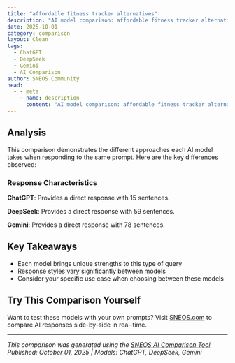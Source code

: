 ```yaml
---
title: "affordable fitness tracker alternatives"
description: "AI model comparison: affordable fitness tracker alternatives..."
date: 2025-10-01
category: comparison
layout: Clean
tags:
  - ChatGPT
  - DeepSeek
  - Gemini
  - AI Comparison
author: SNEOS Community
head:
  - - meta
    - name: description
      content: "AI model comparison: affordable fitness tracker alternatives..."
---
```


<ChatComparison
  title="affordable fitness tracker alternatives"
  prompt="affordable fitness tracker alternatives"
  :responses='{"ChatGPT": "Sure! Here are some affordable fitness tracker alternatives that offer good features without breaking the bank:\n\n1. **Xiaomi Mi Band 6 / Mi Band 7** \n - Price: Around $30-$50 \n - Features: Heart rate monitoring, SpO2 tracking, sleep tracking, step counting, 30\u002B workout modes, AMOLED display, waterproof.\n\n2. **Amazfit Band 5 / Band 7** \n - Price: Around $40-$60 \n - Features: Built-in Alexa, heart rate and SpO2 monitoring, sleep tracking, 11 sports modes, AMOLED screen, waterproof.\n\n3. **Letsfit Smartwatch (ID205L)** \n - Price: Around $30-$40 \n - Features: Heart rate monitor, sleep tracking, multiple sport modes, notifications, IP68 waterproof.\n\n4. **Honor Band 6** \n - Price: Around $40-$60 \n - Features: Large AMOLED display, heart rate and SpO2 monitoring, sleep analytics, 10 workout modes, waterproof.\n\n5. **Wyze Band** \n - Price: Around $30-$40 \n - Features: Heart rate, SpO2 monitoring, sleep tracking, notifications, Alexa built-in, waterproof.\n\n6. **Realme Band 2** \n - Price: Around $30 \n - Features: Heart rate monitoring, SpO2, 90\u002B sports modes, large color display, sleep monitoring.\n\nWhen choosing a fitness tracker, consider what features matter most to you: heart rate, sleep tracking, waterproofing, battery life, screen quality, or smartphone integration. These options offer great value for basic to moderate fitness tracking needs.", "DeepSeek": "Of course! The market for affordable fitness trackers is fantastic right now, offering great features without the premium price tag. You no longer have to sacrifice core functionality to stay on budget.\n\nHere\u2019s a breakdown of the best affordable fitness tracker alternatives, categorized by what you might be looking for.\n\n### Top All-Around Champions (The Best Bang for Your Buck)\n\nThese are the crowd-pleasers that balance price, features, and reliability perfectly.\n\n**1. Xiaomi Mi Band Series (Currently: Mi Band 8)**\n* **Price Range:** $40 - $60\n* **Why it\u0027s great:** The Mi Band is the undisputed king of value. The latest model features a bright, colorful AMOLED display, excellent battery life (up to 16 days), continuous heart rate and SpO2 monitoring, and over 150 sports modes. It does the core tracking (steps, sleep, heart rate) exceptionally well for a fraction of the cost of big brands.\n* **Best for:** Anyone who wants a reliable, full-featured tracker without any fuss.\n\n**2. Fitbit Inspire Series (Currently: Inspire 3)**\n* **Price Range:** $70 - $100 (often on sale)\n* **Why it\u0027s great:** Fitbit\u0027s app ecosystem is one of the best, with great sleep tracking, a user-friendly interface, and social challenges. The Inspire 3 has a color touchscreen, 10-day battery, and automatic exercise tracking. It\u0027s a trusted brand name at an accessible price.\n* **Best for:** Those who prioritize a great app experience and community features over raw hardware specs.\n\n### Best for Smartphone Integration\n\nThese trackers work seamlessly within their respective phone ecosystems.\n\n**1. Samsung Galaxy Fit3**\n* **Price Range:** $60 - $80\n* **Why it\u0027s great:** A sleek, aluminum-body tracker with a large 1.6-inch display. It integrates perfectly with Samsung Health and other Android phones, offering robust tracking for activity, sleep (with Snore Detection), and stress. The battery lasts over 13 days.\n* **Best for:** Samsung and Android users who want a stylish, large-screen tracker.\n\n**2. (Refurbished) Older Apple Watches (Series 3, SE 1st Gen)**\n* **Price Range:** $80 - $150 (refurbished)\n* **Why it\u0027s great:** While not a \u0022band,\u0022 a refurbished older Apple Watch offers incredible value. You get a full smartwatch with GPS, a large Retina display, and the best iOS integration possible. The fitness tracking is top-notch.\n* **Best for:** iPhone users who want a full smartwatch experience on a tight budget. *Check reputable sellers like Apple\u0027s own Refurbished store, Amazon Renewed, or Back Market.*\n\n### Best for Discreet, Simple Tracking\n\nFor those who want the data without a screen dominating their wrist.\n\n**1. Fitbit Luxe**\n* **Price Range:** $100 - $130 (look for sales)\n* **Why it\u0027s great:** It\u2019s the most stylish and discreet tracker Fitbit makes. With a slim, colorful design that looks like jewelry, it packs all the essential Fitbit features: stress management (EDA scan), heart rate, sleep tracking, and smartphone notifications.\n* **Best for:** Fashion-conscious users who want powerful tracking in a subtle package.\n\n**2. Moov Now**\n* **Price Range:** Discontinued, but can be found cheaply online.\n* **Why it\u0027s great:** A unique, screen-less tracker that focuses on **coaching**. It provides real-time audio feedback for running, swimming, and 7-minute workouts. It\u2019s a different, more focused approach to fitness.\n* **Best for:** Beginners or those who want guided, audio-based coaching during their workouts.\n\n---\n\n### Quick Comparison Table\n\n| Tracker | Price (Est.) | Key Features | Best For |\n| :--- | :--- | :--- | :--- |\n| **Xiaomi Mi Band 8** | $40-$60 | Amazing battery, great screen, 150\u002B modes | The budget-conscious power user |\n| **Fitbit Inspire 3** | $70-$100 | Excellent app, sleep tracking, community | Fitbit ecosystem lovers |\n| **Samsung Galaxy Fit3** | $60-$80 | Large screen, sleek design, Android integration | Samsung/Android users |\n| **Refurb Apple Watch** | $80-$150 | Full smartwatch, iOS integration, GPS | iPhone users wanting more |\n| **Fitbit Luxe** | $100-$130 | Stylish \u0026 discreet, stress tracking | Fashion and simplicity |\n\n---\n\n### Key Considerations Before You Buy\n\n1. **Smartphone Compatibility:** Always check if the tracker works well with your iPhone or Android device. Fitbit and Apple Watches lean towards iOS, while Xiaomi and Samsung are more Android-agnostic.\n2. **Battery Life:** Bands like the Mi Band last weeks, while smartwatches last days. Decide what charging routine you prefer.\n3. **The \u0022App\u0022 is Part of the Experience:** The data is only as good as the app that presents it. Fitbit and Garmin have renowned apps, while Xiaomi\u0027s may feel more cluttered to some.\n4. **GPS:** Most budget trackers have *connected GPS*, meaning they use your phone\u0027s GPS. For built-in GPS (to run without your phone), you typically need to spend more (e.g., Fitbit Charge series, Garmin vivosmart).\n5. **Look for Sales:** Black Friday, Prime Day, and holiday sales can make mid-range trackers like the Fitbit Charge or Garmin Vivosmart very affordable.\n\n**Final Verdict:**\n\n* For the **absolute best value and features**, the **Xiaomi Mi Band 8** is almost impossible to beat.\n* For the **best app and user experience**, the **Fitbit Inspire 3** is the way to go.\n* For **iPhone users wanting a full smartwatch**, a **refurbished Apple Watch SE** is a brilliant investment.", "Gemini": "Okay, let\u0027s explore some affordable fitness tracker alternatives! I\u0027ll break them down into different categories to give you a good range of options.\n\n**1. Simpler Fitness Trackers (Under $50)**\n\n* **Xiaomi Mi Band Series (e.g., Mi Band 7, Mi Band 8):** These are consistently praised for their bang-for-buck. They offer basic step tracking, heart rate monitoring, sleep tracking, and notification alerts. They often have a long battery life. The Mi Band 8 is the latest, but older versions are even more affordable. Availability may depend on your region.\n\n* **Amazfit Band Series (e.g., Amazfit Band 7):** Another strong contender in the budget arena. Similar features to the Mi Bands, often with slightly different styling and sometimes including SpO2 (blood oxygen) monitoring.\n\n* **Realme Band Series:** Realme is known for offering good value. Their fitness bands typically include step tracking, heart rate, sleep monitoring, and activity tracking modes.\n\n**Things to consider with these ultra-affordable options:**\n\n* **Accuracy:** Don\u0027t expect medical-grade accuracy. These are good for trends and relative comparisons, but not for precise measurements.\n* **GPS:** Many of the very cheapest options *lack* built-in GPS. They may rely on your phone\u0027s GPS when you\u0027re running or cycling with your phone.\n* **App Quality:** The companion app experience can vary. Read reviews to see what users say about the app\u0027s usability, data presentation, and stability.\n* **Durability:** Water resistance is common, but be mindful of the depth rating and avoid extreme conditions.\n* **Features:** Focus on the features that you need the most (e.g. step tracking, heart rate monitoring)\n\n**2. Basic Smartwatches (Slightly more features and a larger screen, $50-$100):**\n\n* **Amazfit Bip Series (e.g., Amazfit Bip U, Bip 3):** These offer a smartwatch-like experience with a larger color screen, good battery life, and features like heart rate, sleep, and activity tracking. Often include GPS.\n\n* **Realme Watch Series:** Similar to Amazfit Bip, offering larger screens and more smartwatch features compared to basic bands.\n\n* **Fitbit Inspire Series (often found on sale):** While generally more expensive, older Fitbit Inspire models can sometimes be found at discounted prices. These provide basic activity tracking, sleep monitoring, and a user-friendly app experience.\n\n**Considerations for these:**\n\n* **Notification Handling:** They\u0027ll usually display notifications, but interacting with them might be limited (e.g., you can\u0027t reply to texts).\n* **App Ecosystem:** The app selection is usually limited compared to full-fledged smartwatches like Apple Watch or Wear OS devices.\n* **Style:** These often have a more basic design.\n\n**3. Smartphones as Fitness Trackers:**\n\n* **Built-in Apps:** Both iOS (Apple Health) and Android (Google Fit) have built-in fitness tracking capabilities. They use your phone\u0027s sensors to track steps, and can integrate with other apps.\n* **Dedicated Fitness Apps:**\n * **Strava:** Popular for runners and cyclists.\n * **Runkeeper:** Another good option for runners, with training plans and tracking.\n * **MyFitnessPal:** Excellent for tracking calories and macronutrients.\n * **MapMyRun/MapMyWalk/MapMyRide:** Under Armour\u0027s suite of apps for various activities.\n * **Samsung Health:** If you have a Samsung phone, this is a comprehensive option.\n\n**Pros of using your phone:**\n\n* **Cost:** It\u0027s free (or the cost of the app, if you choose a premium version).\n* **Convenience:** You probably already have your phone with you.\n* **GPS:** Your phone has GPS for accurate distance tracking.\n* **Large Screen:** Easy to view your data.\n\n**Cons:**\n\n* **Battery Drain:** GPS usage can drain your phone\u0027s battery quickly.\n* **Inconvenience:** Carrying your phone while exercising can be bulky or awkward.\n* **No Continuous Heart Rate Monitoring:** Unless you have a chest strap or arm band paired with your phone.\n* **No Sleep Tracking:** Unless you keep your phone in bed with you (which is generally not recommended).\n\n**4. Older Generation or Refurbished Fitness Trackers:**\n\n* **Check sites like eBay, Amazon Renewed, or Swappa:** You can often find older models of Fitbits, Garmin devices, or other brands at significantly reduced prices.\n* **Consider the trade-offs:** Older devices might have shorter battery life, lack the latest features, or have software that\u0027s no longer fully supported.\n\n**5. DIY/Simple Pedometer:**\n\n* **Basic Pedometer:** If all you care about is steps, a simple clip-on pedometer can be very affordable (under $20).\n\n**Before You Buy: Questions to Ask Yourself**\n\n* **What features are most important to me?** (Step tracking, heart rate, GPS, sleep tracking, notifications, etc.)\n* **What\u0027s my budget?**\n* **How important is accuracy?**\n* **How important is style?**\n* **Do I need a dedicated device, or is my phone sufficient?**\n* **How important is battery life?**\n* **What is the water resistance rating that I need?**\n\n**Where to Buy:**\n\n* **Amazon:** Wide selection, competitive prices, and easy returns.\n* **Best Buy:** Another good option, especially if you want to see the devices in person.\n* **Walmart:** Can have some surprisingly good deals.\n* **Target:** Similar to Walmart.\n* **Direct from the Manufacturer:** Sometimes you can find deals on the manufacturer\u0027s website (e.g., Fitbit, Garmin, Amazfit).\n* **eBay/Swappa/etc.:** For used or refurbished devices.\n\nBy considering your needs and budget, you can find a great fitness tracker alternative that works for you! Good luck!\n"}' 
  published-date="16:05"
/>

## Analysis

This comparison demonstrates the different approaches each AI model takes when responding to the same prompt. Here are the key differences observed:

### Response Characteristics

**ChatGPT**: Provides a direct response with 15 sentences. 

**DeepSeek**: Provides a direct response with 59 sentences. 

**Gemini**: Provides a direct response with 78 sentences. 

## Key Takeaways

- Each model brings unique strengths to this type of query
- Response styles vary significantly between models
- Consider your specific use case when choosing between these models

## Try This Comparison Yourself

Want to test these models with your own prompts? Visit [SNEOS.com](https://sneos.com) to compare AI responses side-by-side in real-time.

---

*This comparison was generated using the [SNEOS AI Comparison Tool](https://sneos.com)*
*Published: October 01, 2025 | Models: ChatGPT, DeepSeek, Gemini*
